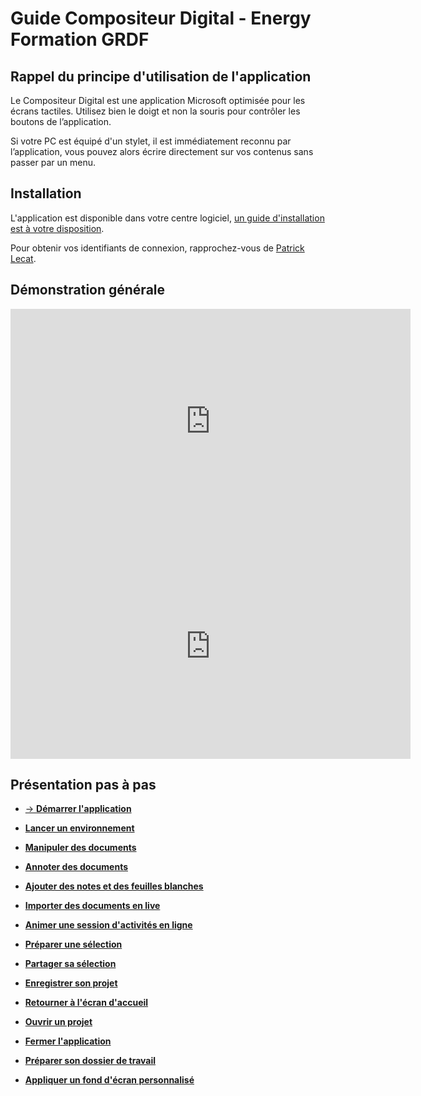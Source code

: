 # Guide Compositeur Digital - Energy Formation GRDF

## Rappel du principe d'utilisation de l'application

Le Compositeur Digital est une application Microsoft optimisée pour les écrans tactiles. Utilisez bien le doigt et non la souris pour contrôler les boutons de l’application. 

Si votre PC est équipé d'un stylet, il est immédiatement reconnu par l’application, vous pouvez alors écrire directement sur vos contenus sans passer par un menu.

## Installation

L'application est disponible dans votre centre logiciel, [un guide d'installation est à votre disposition](./media/Install.pdf). 

Pour obtenir vos identifiants de connexion, rapprochez-vous de [Patrick Lecat](mailto:patrick.lecat@grdf.fr).

## Démonstration générale

<iframe title="vimeo-player" 
		src="https://player.vimeo.com/video/986301291?h=ccacb85b45" 
		width="640" 
		height="360" 
		frameborder="0"
		allowfullscreen></iframe>


<iframe title="vimeo-player" 
		src="https://player.vimeo.com/video/984304465?h=ff21c5ddcc" 
		width="640" 
		height="360" 
		frameborder="0"    
		allowfullscreen></iframe>


## Présentation pas à pas
* [&rarr; **Démarrer l'application**](./start-app.md)
* [**Lancer un environnement**](./new-universe.md)
* [**Manipuler des documents**](./manipulate-doc.md)
* [**Annoter des documents**](./annotate.md)
* [**Ajouter des notes et des feuilles blanches**](./add-notes.md)
* [**Importer des documents en live**](./import-docs.md)
* [**Animer une session d'activités en ligne**](./companion.md)
* [**Préparer une sélection**](./prepare-selection.md)
* [**Partager sa sélection**](./share-selection.md)
* [**Enregistrer son projet**](./save-project.md)
* [**Retourner à l'écran d'accueil**](./back-home.md)
* [**Ouvrir un projet**](./open-project.md)
* [**Fermer l'application**](./close-app.md)

* [**Préparer son dossier de travail**](./prepare-content.md)
* [**Appliquer un fond d'écran personnalisé**](./change-background.md)

